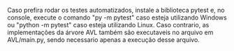 Caso prefira rodar os testes automatizados, instale a biblioteca pytest e, no console, execute o comando "py -m pytest" caso esteja utilizando Windows ou "python -m pytest" caso esteja utilizando Linux.
Caso contrario, as implementações da árvore AVL também são executaveis no arquivo em AVL/main.py, sendo necessario apenas a execução desse arquivo.